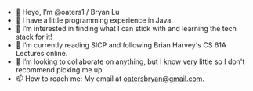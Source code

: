 - 👋 Heyo, I’m @oaters1 / Bryan Lu
- 📖 I have a little programming experience in Java.
- 👀 I’m interested in finding what I can stick with and learning the tech stack for it!
- 🌱 I’m currently reading SICP and following Brian Harvey's CS 61A Lectures online.
- 💞️ I’m looking to collaborate on anything, but I know very little so I don't recommend picking me up.
- 📫 How to reach me: My email at oatersbryan@gmail.com.

<!---
oaters1/oaters1 is a ✨ special ✨ repository because its `README.md` (this file) appears on your GitHub profile.
You can click the Preview link to take a look at your changes.
--->
